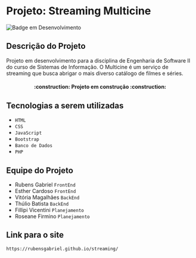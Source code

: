 # Projeto: Streaming Multicine
![Badge em Desenvolvimento](http://img.shields.io/static/v1?label=STATUS&message=EM%20DESENVOLVIMENTO&color=GREEN&style=for-the-badge)
## Descrição do Projeto
<p> Projeto em desenvolvimento para a disciplina de Engenharia de Software II do curso de Sistemas de Informação. O Multicine é um serviço de streaming que busca abrigar o mais diverso catálogo de filmes e séries. </p>
  
  <h4 align="center"> 
    :construction:  Projeto em construção  :construction:
    </h4>
    
## Tecnologias a serem utilizadas
- ``HTML``
- ``CSS``
- ``JavaScript``
- ``Bootstrap``
- ``Banco de Dados``
- ``PHP``
    
## Equipe do Projeto
- Rubens Gabriel  ``FrontEnd``
- Esther Cardoso  ``FrontEnd``
- Vitória Magalhães  ``BackEnd``
- Thúlio Batista  ``BackEnd``
- Fillipi Vicentini  ``Planejamento``
- Roseane Firmino  ``Planejamento``
  
## Link para o site
```
https://rubensgabriel.github.io/streaming/
```
